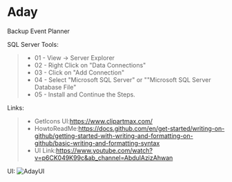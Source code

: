 # Aday
 Backup Event Planner

SQL Server Tools:
> + 01 - View -> Server Explorer
> + 02 - Right Click on "Data Connections" 
> + 03 - Click on "Add Connection"
> + 04 - Select "Microsoft SQL Server" or ""Microsoft SQL Server Database File"
> + 05 - Install and Continue the Steps.

Links:
> + GetIcons UI:https://www.clipartmax.com/
> + HowtoReadMe:https://docs.github.com/en/get-started/writing-on-github/getting-started-with-writing-and-formatting-on-github/basic-writing-and-formatting-syntax
> + UI Link:https://www.youtube.com/watch?v=p6CK049K99c&ab_channel=AbdulAzizAhwan

UI:
![AdayUI]([https://myoctocat.com/assets/images/base-octocat.svg](https://i.ytimg.com/vi/JC4V6e21QA0/hqdefault.jpg))
